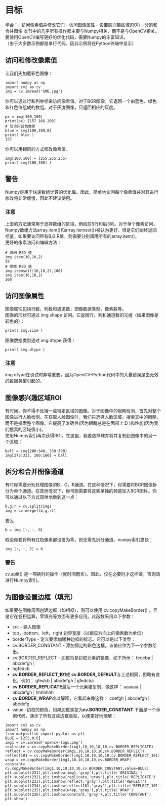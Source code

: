 # 目标
学会：- 访问像素值并修改它们 - 访问图像属性 - 设置感兴趣区域(ROI) - 分割和合并图像
本节中的几乎所有操作都主要与Numpy相关，而不是与OpenCV相关。要使用OpenCV编写更好的优化代码，需要Numpy的丰富知识。  
（由于大多数示例都是单行代码，因此示例将在Python终端中显示）

## 访问和修改像素值
让我们先加载彩色图像：
```
import numpy as np
import cv2 as cv
img = cv.imread('GME.jpg')
```
你可以通过行和列坐标来访问像素值。对于BGR图像，它返回一个由蓝色、绿色和红色值组成的数组。对于灰度图像，只返回相应的灰度。
```
px = img[100,100]
print(px) [157 166 200]
# 仅访问蓝色像素
blue = img[100,100,0]
print( blue )
157
```
你可以用相同的方式修改像素值。
```
img[100,100] = [255,255,255]
print( img[100,100] )
```

## 警告
Numpy是用于快速数组计算的优化库。因此，简单地访问每个像素值并对其进行修改将非常缓慢，因此不建议使用。  
### 注意
上面的方法通常用于选择数组的区域，例如前5行和后3列。对于单个像素访问，Numpy数组方法array.item()和array.itemset())被认为更好，但是它们始终返回标量。如果要访问所有B,G,R值，则需要分别调用所有的array.item()。  
更好的像素访问和编辑方法：
```
# 访问 RED 值
img.item(10,10,2)
59
# 修改 RED 值
img.itemset((10,10,2),100)
img.item(10,10,2)
100
```
## 访问图像属性
图像属性包括行数，列数和通道数，图像数据类型，像素数等。  
图像的形状可通过 img.shape 访问。它返回行，列和通道数的元组（如果图像是彩色的）：  
```
print( img.size )
```
图像数据类型通过 img.dtype 获得：  
```
print( img.dtype )
```
### 注意
img.dtype在调试时非常重要，因为OpenCV-Python代码中的大量错误是由无效的数据类型引起的。

## 图像感兴趣区域ROI
有时候，你不得不处理一些特定区域的图像。对于图像中的眼睛检测，首先对整个图像进行人脸检测。在获取人脸图像时，我们只选择人脸区域，搜索其中的眼睛，而不是搜索整个图像。它提高了准确性(因为眼睛总是在面部上:D )和性能(因为我们搜索的区域很小)。  
使用Numpy索引再次获得ROI。在这里，我要选择球并将其复制到图像中的另一个区域：  
```
ball = img[280:340, 330:390]
img[273:333, 100:160] = ball
```
## 拆分和合并图像通道
有时你需要分别处理图像的B，G，R通道。在这种情况下，你需要将BGR图像拆分为单个通道。在其他情况下，你可能需要将这些单独的频道加入BGR图片。你可以通过以下方式简单地做到这一点：
```
b,g,r = cv.split(img)
img = cv.merge((b,g,r))
```
要么
```
b = img [:, :, 0]
```
假设你要将所有红色像素都设置为零，则无需先拆分通道。numpy索引更快：
```
img [:, :, 2] = 0
```
### 警告
cv.split() 是一项耗时的操作（就时间而言）。因此，仅在必要时才这样做。否则请进行Numpy索引。

## 为图像设置边框（填充）
如果要在图像周围创建边框（如相框），则可以使用 cv.copyMakeBorder() 。但是它在卷积运算，零填充等方面有更多应用。此函数采用以下参数：

* src - 输入图像
* top，bottom，left，right 边界宽度（以相应方向上的像素数为单位）
* borderType - 定义要添加哪种边框的标志。它可以是以下类型：
* cv.BORDER_CONSTANT - 添加恒定的彩色边框。该值应作为下一个参数给出。
* cv.BORDER_REFLECT - 边框将是边框元素的镜像，如下所示： fedcba | abcdefgh |
* hgfedcb
* **cv.BORDER_REFLECT_101**或 **cv.BORDER_DEFAULT**与上述相同，但略有变化，例如： gfedcb | abcdefgh | gfedcba
* **cv.BORDER_REPLICATE**最后一个元素被复制，像这样： aaaaaa | abcdefgh | hhhhhhh
* **cv.BORDER_WRAP**难以解释，它看起来像这样： cdefgh | abcdefgh | abcdefg
* value -边框的颜色，如果边框类型为**cv.BORDER_CONSTANT**
下面是一个示例代码，演示了所有这些边框类型，以便更好地理解：
```
import cv2 as cv
import numpy as np
from matplotlib import pyplot as plt
BLUE = [255,0,0]
img1 = cv.imread('opencv-logo.png')
replicate = cv.copyMakeBorder(img1,10,10,10,10,cv.BORDER_REPLICATE)
reflect = cv.copyMakeBorder(img1,10,10,10,10,cv.BORDER_REFLECT)
reflect101 = cv.copyMakeBorder(img1,10,10,10,10,cv.BORDER_REFLECT_101)
wrap = cv.copyMakeBorder(img1,10,10,10,10,cv.BORDER_WRAP)
constant= cv.copyMakeBorder(img1,10,10,10,10,cv.BORDER_CONSTANT,value=BLUE)
plt.subplot(231),plt.imshow(img1,'gray'),plt.title('ORIGINAL')
plt.subplot(232),plt.imshow(replicate,'gray'),plt.title('REPLICATE')
plt.subplot(233),plt.imshow(reflect,'gray'),plt.title('REFLECT')
plt.subplot(234),plt.imshow(reflect101,'gray'),plt.title('REFLECT_101')
plt.subplot(235),plt.imshow(wrap,'gray'),plt.title('WRAP')
plt.subplot(236),plt.imshow(constant,'gray'),plt.title('CONSTANT')
plt.show()
```
